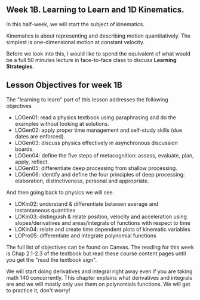 ##  Week 1B. Learning to Learn and 1D Kinematics. 

In this half-week, we will start the subject of kinematics. 
 
 Kinematics is about representing and describing motion quantitatively. The simplest is one-dimensional motion at constant velocity. 
 
 Before we look into this, I would like to spend the equivalent of what would be a full 50 minutes lecture in face-to-face class to discuss **Learning Strategies**.

## Lesson Objectives for week 1B

The "learning to learn" part of this lesson addresses the following objectives

* LOGen01: read a physics textbook using paraphrasing and do the examples without looking at solutions. 
* LOGen02: apply proper time management and self-study skills (due dates are enforced). 
* LOGen03: discuss physics effectively in asynchronous discussion boards.
* LOGen04: define the five steps of metacognition: assess, evaluate, plan, apply, reflect.  
* LOGen05: differentiate deep processing from shallow processing.
* LOGen06: identify and define the four principles of deep processing: elaboration, distinctiveness, personal and appropriate.

And then going back to physics we will see. 

* LOKin02: understand & differentiate between average and instantaneous quantities
* LOKin03: distinguish & relate position, velocity and acceleration using slopes/derivatives and areas/integrals of functions with respect to time 
* LOKin04: relate and create time dependent plots of kinematic variables 
* LOPro05: differentiate and integrate polynomial functions 

The full list of objectives can be found on Canvas. The reading for this week is Chap 2.1-2.3 of the textbook but read these course content pages until you get the "read the textbook sign". 

<lrndesign-sidenote label="Instructor Note" icon="bookmark" bg-color="#c2e5f2">
We will start doing derivatives and integral right away even if you are taking math 140 concurrently. This chapter explains what derivatives and integrals are and we will mostly only use them on polynomials functions. We will get to practice it, don't worry!
</lrndesign-sidenote>



